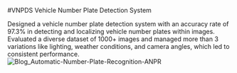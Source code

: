 #VNPDS
Vehicle Number Plate Detection System

Designed a vehicle number plate detection system with an accuracy rate of 97.3% in detecting and localizing vehicle number plates within images. 
Evaluated a diverse dataset of 1000+ images and managed more than 3 variations like lighting, weather conditions, and camera angles, which led to consistent performance.
![Blog_Automatic-Number-Plate-Recognition-ANPR](https://github.com/avaneeshsinha02/VNPDS/assets/108007737/92e3da28-9ea3-4dd2-9264-9f01998be5f0)
